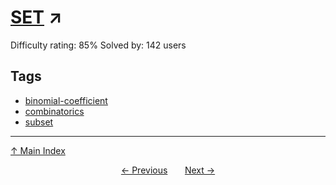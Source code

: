 # [SET](https://projecteuler.net/problem=818) ↗️

Difficulty rating: 85%
Solved by: 142 users
## Tags

- [binomial-coefficient](../tags/binomial-coefficient.md)
- [combinatorics](../tags/combinatorics.md)
- [subset](../tags/subset.md)



---

[↑ Main Index](../README.md)


<div align=center><a href='817.md'>← Previous</a> &nbsp;&nbsp; &nbsp;&nbsp;  <a href='819.md'>Next →</a></div>
